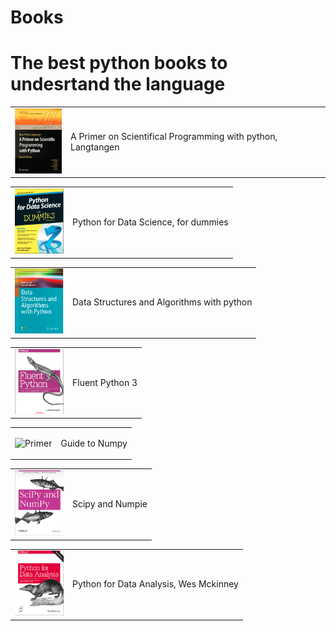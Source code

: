 # Books

 # The best python books to undesrtand the language
 <table><td><img src="primer.png" alt="Primer" style="height: 104px; width:78px;"/></td><td><p>A Primer on Scientifical Programming with python, Langtangen</p></td></table>
 <table><td><img src="dummies.png" alt="Primer" style="height: 104px; width:78px;"/></td><td><p>Python for Data Science, for dummies</p></td></table>
 <table><td><img src="data.png" alt="Primer" style="height: 104px; width:78px;"/></td><td><p>Data Structures and Algorithms with python</p></td></table>
 <table><td><img src="fluent.png" alt="Primer" style="height: 104px; width:78px;"/></td><td><p>Fluent Python 3</p></td></table>
 <table><td><img src="none.png" alt="Primer" style="height: 104px; width:78px;"/></td><td><p>Guide to Numpy</p></td></table>
 <table><td><img src="scipy.png" alt="Primer" style="height: 104px; width:78px;"/></td><td><p>Scipy and Numpie</p></td></table>
 <table><td><img src="pandas.png" alt="Primer" style="height: 104px; width:78px;"/></td><td><p>Python for Data Analysis, Wes Mckinney</p></td></table>
